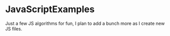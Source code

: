 # JavaScriptExamples
Just a few JS algorithms for fun, I plan to add a bunch more as I create new JS files.
